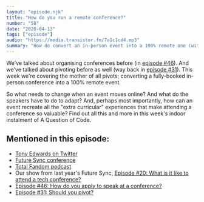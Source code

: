 ```yaml
---
layout: "episode.njk"
title: "How do you run a remote conference?"
number: "58"
date: "2020-04-13"
tags: ["episode"]
audio: "https://media.transistor.fm/7a1c1cd4.mp3"
summary: "How do convert an in-person event into a 100% remote one (with hardly any time to prepare)?"
---
```


We've talked about organising conferences before (in [episode #46](https://aquestionofcode.com/46-how-do-you-apply-to-speak-at-a-conference/)). And we've talked about pivoting before as well (way back in [episode #31](https://aquestionofcode.com/31-should-you-pivot-your-career/)). This week we're covering the mother of all pivots; converting a fully-booked in-person conference into a 100% remote event.

So what needs to change when an event moves online? And what do the speakers have to do to adapt? And, perhaps most importantly, how can an event recreate all the "extra curricular" experiences that make attending a conference so valuable? Find out all this and more in this week's indoor instalment of A Question of Code.

## Mentioned in this episode:

* [Tony Edwards on Twitter](https://twitter.com/tonyedwardspz)
* [Future Sync conference](https://futuresync.co.uk/)
* [Total Fandom podcast](https://totalfandom.co.uk/)
* Our show from last year's Future Sync, [Episode #20: What is it like to attend a tech conference?](https://aquestionofcode.com/20-attending-a-tech-conference/)
* [Episode #46: How do you apply to speak at a conference?](https://aquestionofcode.com/46-how-do-you-apply-to-speak-at-a-conference/)
* [Episode #31: Should you pivot?](https://aquestionofcode.com/31-should-you-pivot-your-career/)